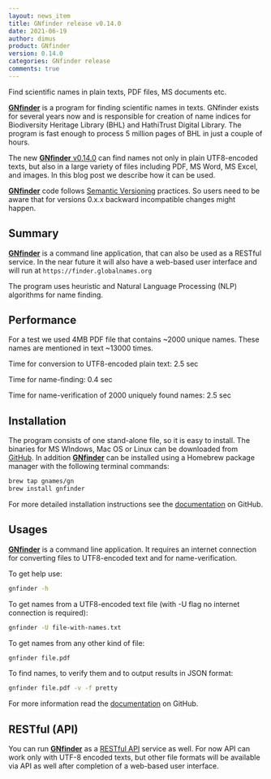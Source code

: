 ```yaml
---
layout: news_item
title: GNfinder release v0.14.0
date: 2021-06-19
author: dimus
product: GNfinder
version: 0.14.0
categories: GNfinder release
comments: true
---
```


Find scientific names in plain texts, PDF files, MS documents etc.

[**GNfinder**][gnfinder] is a program for finding scientific names in texts.
GNfinder exists for several years now and is responsible for creation of name
indices for Biodiversity Heritage Library (BHL) and HathiTrust Digital Library.
The program is fast enough to process 5 million pages of BHL in just a couple
of hours.

The new [**GNfinder** v0.14.0][gnfinder v0.14.0] can find names not only
in plain UTF8-encoded texts, but also in a large variety of files including
PDF, MS Word, MS Excel, and images. In this blog post we describe how it
can be used.

[**GNfinder**][gnfinder] code follows [Semantic Versioning] practices.  So
users need to be aware that for versions 0.x.x backward incompatible changes
might happen.

## Summary

[**GNfinder**][gnfinder] is a command line application, that can also be used
as a RESTful service. In the near future it will also have a web-based user
interface and will run at ``https://finder.globalnames.org``

The program uses heuristic and Natural Language Processing (NLP) algorithms for
name finding.

## Performance

For a test we used 4MB PDF file that contains ~2000 unique names. These names
are mentioned in text ~13000 times.

Time for conversion to UTF8-encoded plain text: 2.5 sec

Time for name-finding: 0.4 sec

Time for name-verification of 2000 uniquely found names: 2.5 sec

## Installation

The program consists of one stand-alone file, so it is easy to install. The
binaries for MS WIndows, Mac OS or Linux can be downloaded from
[GitHub][gnfinder v0.14.0]. In addition [**GNfinder**][gnfinder] can be
installed using a Homebrew package manager with the following terminal commands:

```bash
brew tap gnames/gn
brew install gnfinder
```

For more detailed installation instructions see the [documentation][gnfinder]
on GitHub.

## Usages

[**GNfinder**][gnfinder] is a command line application. It requires an internet
connection for converting files to UTF8-encoded text and for name-verification.

To get help use:

```bash
gnfinder -h
```

To get names from a UTF8-encoded text file (with -U flag no internet connection
is required):

```bash
gnfinder -U file-with-names.txt
```

To get names from any other kind of file:

```bash
gnfinder file.pdf
```

To find names, to verify them and to output results in JSON format:

```bash
gnfinder file.pdf -v -f pretty
```

For more information read the [documentation][gnfinder] on GitHub.

## RESTful (API)

You can run [**GNfinder**][gnfinder] as a [RESTful API][gnfinder api]
service as well. For now API can work only with UTF-8 encoded texts, but other
file formats will be available via API as well after completion of a
web-based user interface.

[gnfinder]: https://github.com/gnames/gnfinder
[gnfinder v0.14.0]: https://github.com/gnames/gnfinder/releases/v0.14.0
[gnfinder api]: https://apidoc.globalnames.org/gnfinder
[Semantic Versioning]: https://semver.org
